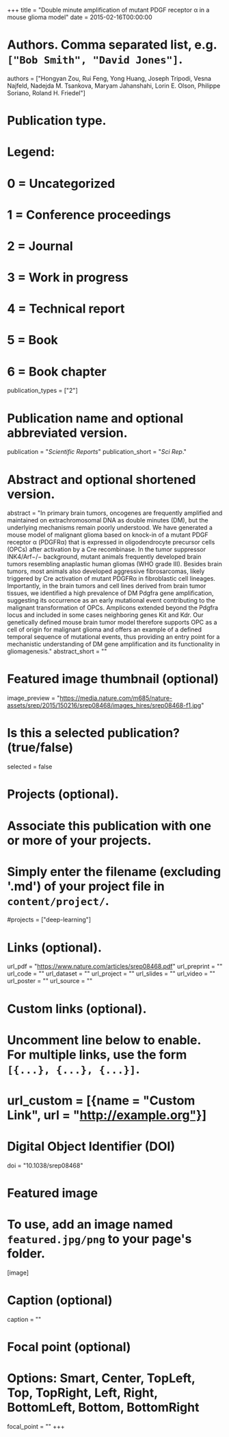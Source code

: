+++
title = "Double minute amplification of mutant PDGF receptor α in a mouse glioma model"
date = 2015-02-16T00:00:00

# Authors. Comma separated list, e.g. `["Bob Smith", "David Jones"]`.
authors = ["Hongyan Zou, Rui Feng, Yong Huang, Joseph Tripodi, Vesna Najfeld, Nadejda M. Tsankova, Maryam Jahanshahi, Lorin E. Olson, Philippe Soriano, Roland H. Friedel"]

# Publication type.
# Legend:
# 0 = Uncategorized
# 1 = Conference proceedings
# 2 = Journal
# 3 = Work in progress
# 4 = Technical report
# 5 = Book
# 6 = Book chapter
publication_types = ["2"]

# Publication name and optional abbreviated version.
publication = "*Scientific Reports*"
publication_short = "*Sci Rep*."

# Abstract and optional shortened version.
abstract = "In primary brain tumors, oncogenes are frequently amplified and maintained on extrachromosomal DNA as double minutes (DM), but the underlying mechanisms remain poorly understood. We have generated a mouse model of malignant glioma based on knock-in of a mutant PDGF receptor α (PDGFRα) that is expressed in oligodendrocyte precursor cells (OPCs) after activation by a Cre recombinase. In the tumor suppressor INK4/Arf−/− background, mutant animals frequently developed brain tumors resembling anaplastic human gliomas (WHO grade III). Besides brain tumors, most animals also developed aggressive fibrosarcomas, likely triggered by Cre activation of mutant PDGFRα in fibroblastic cell lineages. Importantly, in the brain tumors and cell lines derived from brain tumor tissues, we identified a high prevalence of DM Pdgfra gene amplification, suggesting its occurrence as an early mutational event contributing to the malignant transformation of OPCs. Amplicons extended beyond the Pdgfra locus and included in some cases neighboring genes Kit and Kdr. Our genetically defined mouse brain tumor model therefore supports OPC as a cell of origin for malignant glioma and offers an example of a defined temporal sequence of mutational events, thus providing an entry point for a mechanistic understanding of DM gene amplification and its functionality in gliomagenesis."
abstract_short = ""

# Featured image thumbnail (optional)
image_preview = "https://media.nature.com/m685/nature-assets/srep/2015/150216/srep08468/images_hires/srep08468-f1.jpg"

# Is this a selected publication? (true/false)
selected = false

# Projects (optional).
#   Associate this publication with one or more of your projects.
#   Simply enter the filename (excluding '.md') of your project file in `content/project/`.
#projects = ["deep-learning"]

# Links (optional).
url_pdf = "https://www.nature.com/articles/srep08468.pdf"
url_preprint = ""
url_code = ""
url_dataset = ""
url_project = ""
url_slides = ""
url_video = ""
url_poster = ""
url_source = ""

# Custom links (optional).
#   Uncomment line below to enable. For multiple links, use the form `[{...}, {...}, {...}]`.
# url_custom = [{name = "Custom Link", url = "http://example.org"}]

# Digital Object Identifier (DOI)
doi = "10.1038/srep08468"

# Featured image
# To use, add an image named `featured.jpg/png` to your page's folder. 
[image]
  # Caption (optional)
  caption = ""

  # Focal point (optional)
  # Options: Smart, Center, TopLeft, Top, TopRight, Left, Right, BottomLeft, Bottom, BottomRight
  focal_point = ""
+++

